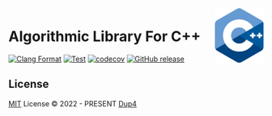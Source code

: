 <img align="right" width="96px" src="./assets/1200px_cpp_logo.svg.png">

# Algorithmic Library For C++

[![Clang Format](https://github.com/Dup4/algorithmic-library-cpp/workflows/Clang%20Format/badge.svg)](https://github.com/Dup4/snapshot-cpp/actions/workflows/clang_format.yml)
[![Test](https://github.com/Dup4/algorithmic-library-cpp/workflows/Test/badge.svg)](https://github.com/Dup4/snapshot-cpp/actions/workflows/test.yml)
[![codecov](https://codecov.io/gh/Dup4/algorithmic-library-cpp/branch/main/graph/badge.svg)](https://codecov.io/gh/Dup4/algorithmic-library-cpp)
[![GitHub release](https://img.shields.io/github/release/Dup4/algorithmic-library-cpp.svg)](https://GitHub.com/Dup4/algorithmic-library-cpp/releases/)

## License

[MIT](./LICENSE) License © 2022 - PRESENT [Dup4][dup4]

[dup4]: https://github.com/Dup4
